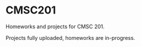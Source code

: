 # CMSC201
Homeworks and projects for CMSC 201.

Projects fully uploaded, homeworks are in-progress.
